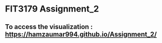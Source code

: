 # FIT3179 Assignment_2

## To access the visualization : https://hamzaumar994.github.io/Assignment_2/
